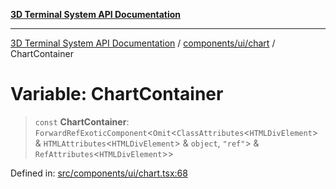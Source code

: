 [**3D Terminal System API Documentation**](../../../../README.md)

***

[3D Terminal System API Documentation](../../../../README.md) / [components/ui/chart](../README.md) / ChartContainer

# Variable: ChartContainer

> `const` **ChartContainer**: `ForwardRefExoticComponent`\<`Omit`\<`ClassAttributes`\<`HTMLDivElement`\> & `HTMLAttributes`\<`HTMLDivElement`\> & `object`, `"ref"`\> & `RefAttributes`\<`HTMLDivElement`\>\>

Defined in: [src/components/ui/chart.tsx:68](https://github.com/Dicommunitas/ThreeJS_Terminal_3D/blob/4466777f13a6776beed134cf281b05ece637d113/src/components/ui/chart.tsx#L68)
